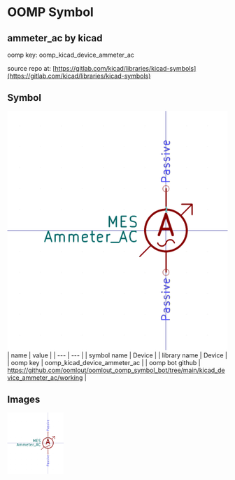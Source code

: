 # OOMP Symbol  
## ammeter_ac  by kicad  
  
oomp key: oomp_kicad_device_ammeter_ac  
  
source repo at: [https://gitlab.com/kicad/libraries/kicad-symbols](https://gitlab.com/kicad/libraries/kicad-symbols)  
## Symbol  
  
[![working.png](working_600.png)](working.png)  
| name | value | 
| --- | --- | 
| symbol name | Device | 
| library name | Device | 
| oomp key | oomp_kicad_device_ammeter_ac | 
| oomp bot github | https://github.com/oomlout/oomlout_oomp_symbol_bot/tree/main/kicad_device_ammeter_ac/working | 
## Images  
  
[![working.png](working_140.png)](working.png)  
